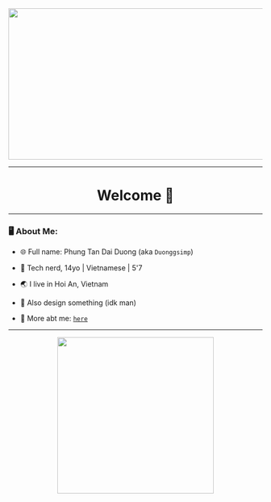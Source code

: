 <div align="center">
  <img src="https://th.bing.com/th/id/R.6dbf3c6509b3510a1f32a1e736946269?rik=gLqYov0j3enyUA&pid=ImgRaw&r=0" width="600" height="300"/>
</div>

---
# <h1 align=center>  Welcome 👋
---
### 🖥 About Me:
- 🌐 Full name: Phung Tan Dai Duong (aka `Duonggsimp`) 

- 🤖 Tech nerd, 14yo | Vietnamese | 5'7

- 🌏 I live in Hoi An, Vietnam

- 📐 Also design something (idk man)

- 🌟 More abt me: [`here`](https://duongsimp.carrd.co/)
---
<p align="center" >
  
  <img height="310" src="https://github-readme-streak-stats.herokuapp.com?user=Duonggsimp&hide_border=true&theme=dracula&border_radius=5&date_format=M%20j%5B%2C%20Y%5D">
</p>




